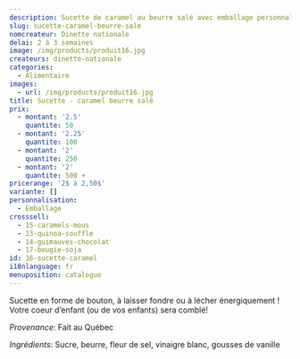 ```yaml
---
description: Sucette de caramel au beurre salé avec emballage personnalisable
slug: sucette-caramel-beurre-sale
nomcreateur: Dinette nationale
delai: 2 à 3 semaines
image: /img/products/produit16.jpg
createurs: dinette-nationale
categories:
  - Alimentaire
images:
  - url: /img/products/produit16.jpg
title: Sucette - caramel beurre salé
prix:
  - montant: '2.5'
    quantite: 50
  - montant: '2.25'
    quantite: 100
  - montant: '2'
    quantite: 250
  - montant: '2'
    quantite: 500 +
pricerange: '2$ à 2,50$'
variante: []
personnalisation:
  - Emballage
crosssell:
  - 15-caramels-mous
  - 13-quinoa-souffle
  - 14-guimauves-chocolat
  - 17-bougie-soja
id: 16-sucette-caramel
i18nlanguage: fr
menuposition: catalogue
---
```

Sucette en forme de bouton, à laisser fondre ou à lécher énergiquement ! Votre coeur d’enfant (ou de vos enfants) sera comblé!

*Provenance*: Fait au Québec

_Ingrédients_: Sucre, beurre, fleur de sel, vinaigre blanc, gousses de vanille

